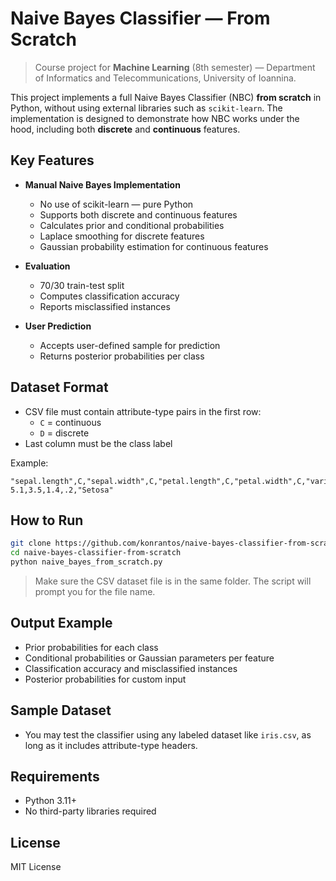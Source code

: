 # Naive Bayes Classifier — From Scratch

> Course project for **Machine Learning** (8th semester) — Department of Informatics and Telecommunications, University of Ioannina.

This project implements a full Naive Bayes Classifier (NBC) **from scratch** in Python, without using external libraries such as `scikit-learn`. The implementation is designed to demonstrate how NBC works under the hood, including both **discrete** and **continuous** features.

## Key Features

- **Manual Naive Bayes Implementation**
  - No use of scikit-learn — pure Python
  - Supports both discrete and continuous features
  - Calculates prior and conditional probabilities
  - Laplace smoothing for discrete features
  - Gaussian probability estimation for continuous features

- **Evaluation**
  - 70/30 train-test split
  - Computes classification accuracy
  - Reports misclassified instances

- **User Prediction**
  - Accepts user-defined sample for prediction
  - Returns posterior probabilities per class

## Dataset Format

- CSV file must contain attribute-type pairs in the first row:
  - `C` = continuous
  - `D` = discrete
- Last column must be the class label

Example:
```
"sepal.length",C,"sepal.width",C,"petal.length",C,"petal.width",C,"variety"
5.1,3.5,1.4,.2,"Setosa"
```

## How to Run

```bash
git clone https://github.com/konrantos/naive-bayes-classifier-from-scratch.git
cd naive-bayes-classifier-from-scratch
python naive_bayes_from_scratch.py
```

> Make sure the CSV dataset file is in the same folder. The script will prompt you for the file name.

## Output Example

- Prior probabilities for each class
- Conditional probabilities or Gaussian parameters per feature
- Classification accuracy and misclassified instances
- Posterior probabilities for custom input

## Sample Dataset

- You may test the classifier using any labeled dataset like `iris.csv`, as long as it includes attribute-type headers.

## Requirements

- Python 3.11+
- No third-party libraries required

## License

MIT License
